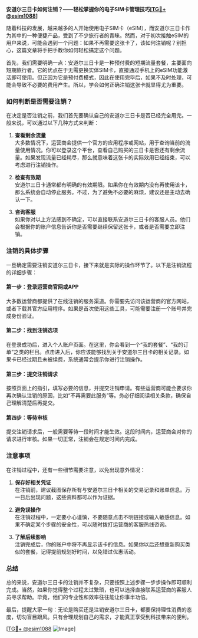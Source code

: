 **安道尔三日卡如何注销？——轻松掌握你的电子SIM卡管理技巧[[TG💪+ @esim1088](https://t.me/s/esim1088)]**

随着科技的发展，越来越多的人开始使用电子SIM卡（eSIM），而安道尔三日卡作为其中的一种便捷产品，受到了不少旅行者的青睐。然而，对于初次接触eSIM的用户来说，可能会遇到一个问题：如果不再需要这张卡了，该如何注销呢？别担心，这篇文章将手把手教你如何轻松搞定这个问题。

首先，我们需要明确一点：安道尔三日卡是一种预付费的短期流量套餐，主要面向短期旅行者。它的优点在于无需更换实体SIM卡，直接通过手机上的eSIM功能激活即可使用。但正因为它是预付费模式，因此在使用完毕后，如果不及时处理，可能会导致不必要的费用产生。所以，学会如何正确注销这张卡就显得尤为重要。

### 如何判断是否需要注销？

在决定是否注销之前，我们首先要确认自己的安道尔三日卡是否已经完全用完。一般来说，可以通过以下几种方式来判断：

1. **查看剩余流量**  
   大多数情况下，运营商会提供一个官方的应用程序或网站，用于查询当前的流量使用情况。你可以登录这个平台，查看自己购买的三日卡是否还有剩余流量。如果发现流量已经耗尽，那么就意味着这张卡的实际效用已经结束，可以考虑进行注销操作。

2. **检查有效期**  
   安道尔三日卡通常都有明确的有效期限。如果你在有效期内没有再使用该卡，那么系统会自动停止服务。不过，为了避免不必要的麻烦，建议还是主动去确认一下。

3. **咨询客服**  
   如果你对以上方法感到不确定，可以直接联系安道尔三日卡的客服人员。他们会根据你的账户信息告诉你是否需要继续保留这张卡，或者是否需要立即注销。

### 注销的具体步骤

一旦确定需要注销安道尔三日卡，接下来就是实际的操作环节了。以下是注销流程的详细步骤：

#### 第一步：登录运营商官网或APP
大多数运营商都提供了在线注销的服务渠道。你需要先访问该运营商的官方网站，或者下载其官方应用程序。如果是首次使用这些工具，可能需要注册一个账号并完成身份验证。

#### 第二步：找到注销选项
在登录成功后，进入个人账户页面。在这里，你会看到一个“我的套餐”、“我的订单”之类的栏目。点击进入后，你应该能够找到关于安道尔三日卡的相关记录。如果卡已经过期且未被续费，系统通常会提示你进行注销操作。

#### 第三步：提交注销请求
按照页面上的指引，填写必要的信息，并提交注销申请。有些运营商可能会要求你再次确认注销的原因，比如“不再需要此服务”等。务必仔细阅读相关条款，确保自己理解清楚后再提交。

#### 第四步：等待审核
提交注销请求后，一般需要等待一段时间才能生效。这段时间内，运营商会对你的请求进行审核。如果一切正常，注销会在规定时间内完成。

### 注意事项

在注销过程中，还有一些细节需要注意，以免出现意外情况：

1. **保存好相关凭证**  
   在注销前，建议截图保存所有与安道尔三日卡相关的交易记录和账单信息。万一日后出现问题，这些资料都可以作为证据。

2. **避免误操作**  
   在注销过程中，一定要小心谨慎，不要随意点击不明链接或输入敏感信息。如果不确定某个步骤的安全性，可以随时拨打运营商的客服热线咨询。

3. **了解后续影响**  
   注销完成后，你的账户中将不再显示该卡的信息。如果你以后还想重新购买类似的套餐，记得提前规划好时间，以免错过优惠活动。

### 总结

总的来说，安道尔三日卡的注销并不复杂，只要按照上述步骤一步步操作即可顺利完成。当然，如果你觉得整个过程太过繁琐，也可以选择直接联系运营商的客服人员寻求帮助。毕竟，他们的专业性和效率往往能让你事半功倍。

最后，提醒大家一句：无论是购买还是注销安道尔三日卡，都要保持理性消费的态度，切勿盲目跟风。只有合理规划自己的需求，才能真正享受到科技带来的便利。

[[TG💪+ @esim1088](https://t.me/s/esim1088) ![Image](https://i.postimg.cc/4NQfJmqS/Snipaste-2025-05-13-00-14-12.png)]